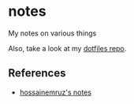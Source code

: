 # notes
My notes on various things 

Also, take a look at my [dotfiles repo](https://github.com/nicholaswilde/dotfiles).

## References

* [hossainemruz's notes](https://hossainemruz.gitbook.io/notes/)
